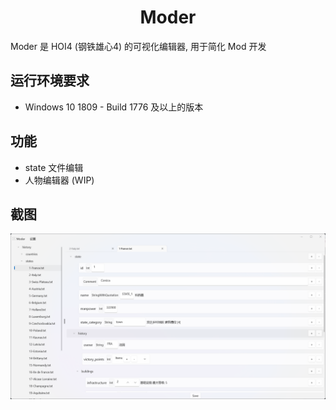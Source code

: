 <h1 align="center">
    Moder
</h1>

Moder 是 HOI4 (钢铁雄心4) 的可视化编辑器, 用于简化 Mod 开发

## 运行环境要求

- Windows 10 1809 - Build 1776 及以上的版本

## 功能

- state 文件编辑
- 人物编辑器 (WIP)

## 截图

![screenshot1](../Images/screenshot1.png)